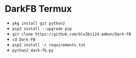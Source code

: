 # DarkFB Termux

<ul>
<li><code>pkg install git python2</code></li>
<li><code>pip2 install --upgrade pip</code></li>
<li><code>git clone https://github.com/blu3bi12d-ambon/Dark-FB</code></li>
<li><code>cd Dark-FB</code></li>
<li><code>pip2 install -r requirements.txt</code></li>
<li><code>python2 dark-fb.py</code></li>
</ul>
<br />
<br />
